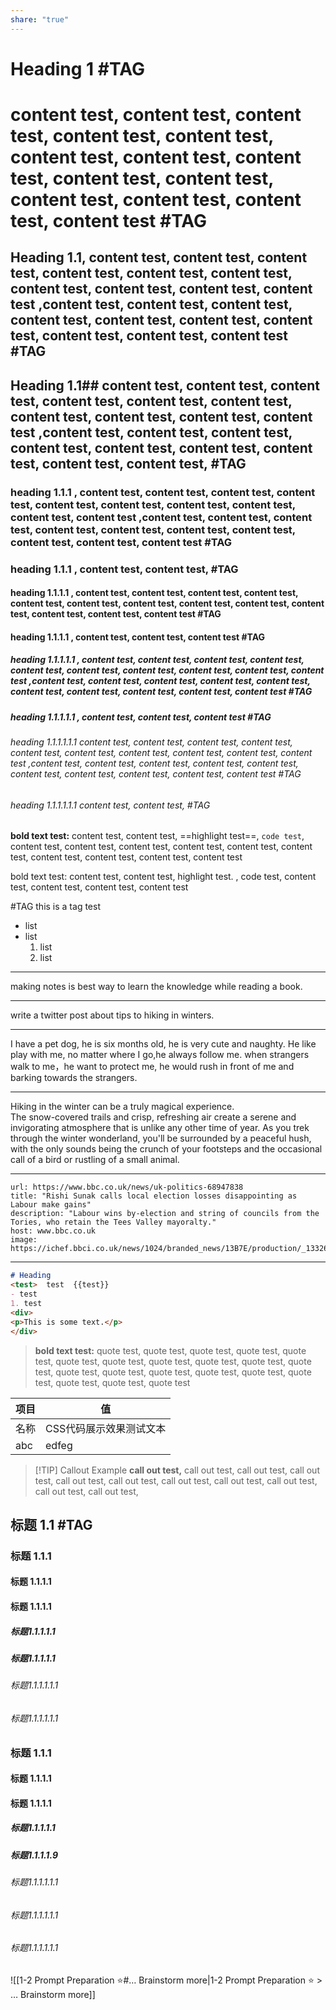 ```yaml
---
share: "true"
---
```




# Heading 1   #TAG 

# content test, content test, content test, content test, content test, content test, content test, content test, content test, content test, content test, content test, content test, content test #TAG 
## Heading 1.1, content test, content test, content test, content test, content test, content test, content test, content test, content test, content test ,content test, content test, content test, content test, content test, content test, content test, content test, content test, content test #TAG 

## Heading 1.1## content test, content test, content test, content test, content test, content test, content test, content test, content test, content test ,content test, content test, content test, content test, content test, content test, content test, content test, content test,  #TAG 
### heading 1.1.1 , content test, content test, content test, content test, content test, content test, content test, content test, content test, content test ,content test, content test, content test, content test, content test, content test, content test, content test, content test, content test    #TAG 
### heading 1.1.1 , content test, content test,     #TAG 
#### heading 1.1.1.1 , content test, content test, content test, content test, content test, content test, content test, content test, content test, content test, content test, content test, content test    #TAG 
#### heading 1.1.1.1 , content test, content test, content test    #TAG 

##### heading 1.1.1.1.1 , content test, content test, content test, content test, content test, content test, content test, content test, content test, content test ,content test, content test, content test, content test, content test, content test, content test, content test, content test, content test    #TAG 
##### heading 1.1.1.1.1   , content test, content test, content test   #TAG 

###### heading 1.1.1.1.1.1  content test, content test, content test, content test, content test, content test, content test, content test, content test, content test ,content test, content test, content test, content test, content test, content test, content test, content test, content test, content test   #TAG 
###### heading 1.1.1.1.1.1  content test, content test,   #TAG 

**bold text test:** content test, content test, ==highlight test==, `code test`,  content test, content test, content test, content test, content test, content test, content test, content test, content test, content test

bold text test: content test, content test, highlight test.  , code test,  content test, content test, content test, content test

#TAG  this is a tag test

- list
- list
	1. list
	2. list

---
making notes is best way to learn the knowledge while reading a book.  

---
write a twitter post about tips to hiking in winters.

---
I have a pet dog, he is six months old, he is very cute and naughty. He like play with me, no matter where I go,he always follow me. when strangers walk to me，he want to protect me, he would rush in front of me and barking towards the strangers.

---
Hiking in the winter can be a truly magical experience.  
The snow-covered trails and crisp, refreshing air create a serene and invigorating atmosphere that is unlike any other time of year. As you trek through the winter wonderland, you'll be surrounded by a peaceful hush, with the only sounds being the crunch of your footsteps and the occasional call of a bird or rustling of a small animal.  

---
```cardlink
url: https://www.bbc.co.uk/news/uk-politics-68947838
title: "Rishi Sunak calls local election losses disappointing as Labour make gains"
description: "Labour wins by-election and string of councils from the Tories, who retain the Tees Valley mayoralty."
host: www.bbc.co.uk
image: https://ichef.bbci.co.uk/news/1024/branded_news/13B7E/production/_133266708_sunak.jpg
```

---
```markdown
# Heading
<test>  test  {{test}}
- test
1. test
<div> 
<p>This is some text.</p> 
</div>

```

> **bold text test:** quote test, quote test, quote test, quote test, quote test, quote test, quote test, quote test, quote test, quote test, quote test, quote test, quote test, quote test, quote test, quote test, quote test, quote test, quote test, quote test

| 项目  | 值             |
| --- | ------------- |
| 名称  | CSS代码展示效果测试文本 |
| abc | edfeg         |

> [!TIP] Callout Example
**call out test,** call out test, call out test, call out test, call out test, call out test, call out test, call out test, call out test, call out test, call out test, 


## 标题 1.1 #TAG 
### 标题 1.1.1 
#### 标题 1.1.1.1

#### 标题 1.1.1.1
##### 标题1.1.1.1.1

##### 标题1.1.1.1.1

###### 标题1.1.1.1.1.1
###### 标题1.1.1.1.1.1
### 标题 1.1.1 

#### 标题 1.1.1.1
#### 标题 1.1.1.1
##### 标题1.1.1.1.1
##### 标题1.1.1.1.9
###### 标题1.1.1.1.1.1
###### 标题1.1.1.1.1.1
###### 标题1.1.1.1.1.1


![[1-2 Prompt Preparation ⭐#… Brainstorm more|1-2 Prompt Preparation ⭐ > … Brainstorm more]]

